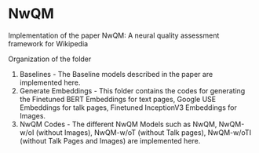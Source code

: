 # NwQM
Implementation of the paper NwQM: A neural quality assessment framework for Wikipedia

Organization of the folder
1. Baselines - The Baseline models described in the paper are implemented here.
2. Generate Embeddings - This folder contains the codes for generating the Finetuned BERT Embeddings for text pages, Google USE Embeddings for talk pages, Finetuned InceptionV3 Embeddings for Images.
3. NwQM Codes - The different NwQM Models such as NwQM, NwQM-w/oI (without Images), NwQM-w/oT (without Talk pages), NwQM-w/oTI (without Talk Pages and Images) are implemented here.
